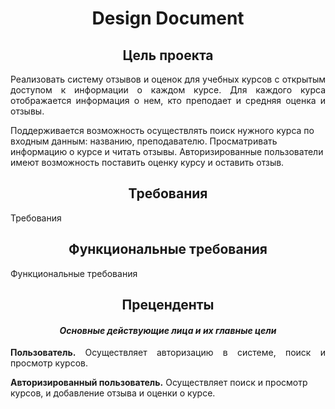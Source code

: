 <h1 align="center"> Design Document </h1>

<h2 align="center"> Цель проекта </h2>

<p align="justify">Реализовать систему отзывов и оценок для учебных курсов с открытым доступом к информации о каждом курсе. Для каждого курса отображается информация о нем, кто преподает и средняя оценка и отзывы.
  
  Поддерживается возможность осуществлять поиск нужного курса по входным данным: названию, преподавателю. Просматривать информацию о курсе и читать отзывы. Авторизированные пользователи имеют возможность поставить оценку курсу и оставить отзыв.</p>

<h2 align="center"> Требования </h2>
<p align="justify"> Требования </p>
<h2 align="center"> Функциональные требования </h2>
<p align="justify"> Функциональные требования </p>
<h2 align="center"> Преценденты </h2>
<h4 align="center"> <i> Основные действующие лица и их главные цели </i> </h4>

<p align="justify"> <b> Пользователь.</b> Осуществляет авторизацию в системе, поиск и просмотр курсов.

<b> Авторизированный пользователь.</b> Осуществляет поиск и просмотр курсов, и добавление отзыва и оценки о курсе.</p>

